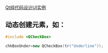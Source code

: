 [Qt纯代码设计UI实例](http://c.biancheng.net/view/1824.html)

## 动态创建元素，如：
```c++
#include <QCheckBox>

chkBoxUnder=new QCheckBox(tr("Underline"));
```
